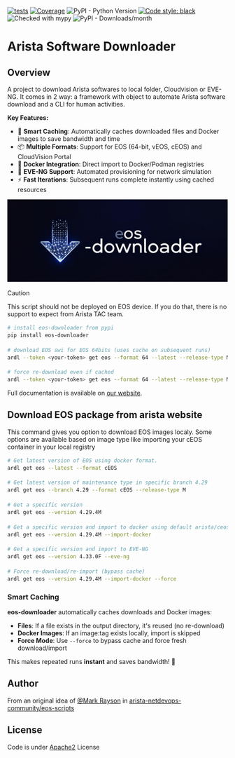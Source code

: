 [![tests](https://github.com/titom73/eos-downloader/actions/workflows/pr-management.yml/badge.svg?event=push)](https://github.com/titom73/eos-downloader/actions/workflows/pr-management.yml)
[![Coverage](https://img.shields.io/endpoint?url=https://gist.githubusercontent.com/titom73/17c473b44b23f1a4c92d3d100644368c/raw/eos-downloader-coverage.json)](https://github.com/titom73/eos-downloader/actions/workflows/coverage-badge.yml)
![PyPI - Python Version](https://img.shields.io/pypi/pyversions/eos-downloader)
[![Code style: black](https://img.shields.io/badge/code%20style-black-000000.svg)](https://github.com/psf/black)
![Checked with mypy](http://www.mypy-lang.org/static/mypy_badge.svg)
![PyPI - Downloads/month](https://img.shields.io/pypi/dm/eos-downloader)

# Arista Software Downloader

## Overview

A project to download Arista softwares to local folder, Cloudvision or EVE-NG. It comes in 2 way: a framework with object to automate Arista software download and a CLI for human activities.

**Key Features:**
- 🚀 **Smart Caching**: Automatically caches downloaded files and Docker images to save bandwidth and time
- 📦 **Multiple Formats**: Support for EOS (64-bit, vEOS, cEOS) and CloudVision Portal
- 🐳 **Docker Integration**: Direct import to Docker/Podman registries
- 🔧 **EVE-NG Support**: Automated provisioning for network simulation
- ⚡ **Fast Iterations**: Subsequent runs complete instantly using cached resources

<img src='docs/imgs/logo.jpg' class="center" width="800px" />

> [!CAUTION]
> This script should not be deployed on EOS device. If you do that, there is no support to expect from Arista TAC team.

```bash
# install eos-downloader from pypi
pip install eos-downloader

# download EOS swi for EOS 64bits (uses cache on subsequent runs)
ardl --token <your-token> get eos --format 64 --latest --release-type M

# force re-download even if cached
ardl --token <your-token> get eos --format 64 --latest --release-type M --force
```

Full documentation is available on [our website](https://titom73.github.io/eos-downloader/).

## Download EOS package from arista website

This command gives you option to download EOS images localy. Some options are available based on image type like importing your cEOS container in your local registry

```bash
# Get latest version of EOS using docker format.
ardl get eos --latest --format cEOS

# Get latest version of maintenance type in specific branch 4.29
ardl get eos --branch 4.29 --format cEOS --release-type M

# Get a specific version
ardl get eos --version 4.29.4M

# Get a specific version and import to docker using default arista/ceos:{version}{release_type}
ardl get eos --version 4.29.4M --import-docker

# Get a specific version and import to EVE-NG
ardl get eos --version 4.33.0F --eve-ng

# Force re-download/re-import (bypass cache)
ardl get eos --version 4.29.4M --import-docker --force
```

### Smart Caching

**eos-downloader** automatically caches downloads and Docker images:

- **Files**: If a file exists in the output directory, it's reused (no re-download)
- **Docker Images**: If an image:tag exists locally, import is skipped
- **Force Mode**: Use `--force` to bypass cache and force fresh download/import

This makes repeated runs **instant** and saves bandwidth! 🚀

## Author

From an original idea of [@Mark Rayson](https://github.com/Sparky-python) in [arista-netdevops-community/eos-scripts](https://github.com/arista-netdevops-community/eos-scripts)

## License

Code is under [Apache2](https://github.com/titom73/eos-downloader/blob/main/LICENSE) License
